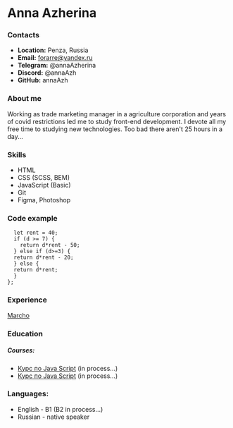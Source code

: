 # Anna Azherina
### Contacts
* __Location:__ Penza, Russia
* __Email:__ forarre@yandex.ru
* __Telegram:__ @annaAzherina
* __Discord:__ @annaAzh
* __GitHub:__ annaAzh
### About me
Working as trade marketing manager in a agriculture corporation and years of covid restrictions led me to study front-end development. I devote all my free time to studying new technologies. Too bad there aren't 25 hours in a day...
### Skills
* HTML
* CSS (SCSS, BEM)
* JavaScript (Basic)
* Git
* Figma, Photoshop
### Code example
```function rentalCarCost(d) {
  let rent = 40;
  if (d >= 7) {
    return d*rent - 50;
  } else if (d>=3) {
  return d*rent - 20;
  } else {
  return d*rent;
  }
};
```
### Experience
[Marcho](https://github.com/annaAzh/marcho)
### Education
##### Courses:
* [Курс по Java Script](https://www.udemy.com/course/javascript_full/) (in process...)
* [Курс по Java Script](https://www.udemy.com/course/the-complete-javascript-course/) (in process...)
### Languages:
* English - B1 (B2 in process...)
* Russian - native speaker